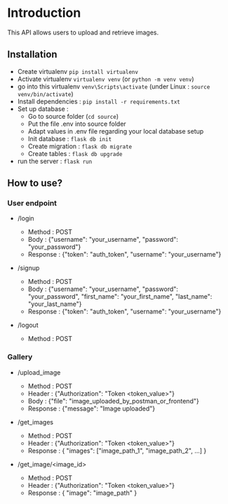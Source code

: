 # Introduction 
This API allows users to upload and retrieve images.


## Installation
* Create virtualenv ``pip install virtualenv``
* Activate virtualenv ``virtualenv venv`` (or ``python -m venv venv``)
* go into this virtualenv ``venv\Scripts\activate`` (under Linux : ``source venv/bin/activate``)
* Install dependencies : ``pip install -r requirements.txt``
* Set up database : 
  * Go to source folder (``cd source``)
  * Put the file .env into source folder
  * Adapt values in .env file regarding your local database setup
  * Init database : ``flask db init``
  * Create migration : ``flask db migrate``
  * Create tables : ``flask db upgrade``
* run the server : ``flask run``


## How to use?

### User endpoint 

* /login
  * Method : POST
  * Body : {"username": "your_username", "password": "your_password"}
  * Response : {"token": "auth_token", "username": "your_username"}

* /signup
  * Method : POST
  * Body : {"username": "your_username", "password": "your_password", "first_name": "your_first_name", "last_name": "your_last_name"}
  * Response : {"token": "auth_token", "username": "your_username"}

* /logout
  * Method : POST


### Gallery

* /upload_image
  * Method : POST
  * Header : {"Authorization": "Token <token_value>"}
  * Body : {"file": "image_uploaded_by_postman_or_frontend"}
  * Response : {"message": "Image uploaded"}

* /get_images
  * Method : POST
  * Header : {"Authorization": "Token <token_value>"}
  * Response : { "images": ["image_path_1", "image_path_2", ...] }

* /get_image/<image_id>
  * Method : POST
  * Header : {"Authorization": "Token <token_value>"}
  * Response : { "image": "image_path" }